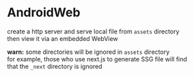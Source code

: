 # AndroidWeb

create a http server and serve local file from `assets` directory  
then view it via an embedded WebView

**warn:** some directories will be ignored in `assets` directory  
for example, those who use next.js to generate SSG file will find  
that the `_next` directory is ignored
